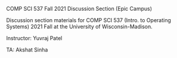 COMP SCI 537 Fall 2021 Discussion Section (Epic Campus)

Discussion section materials for COMP SCI 537 (Intro. to Operating Systems) 2021 Fall at the University of Wisconsin-Madison.

Instructor: Yuvraj Patel

TA: Akshat Sinha